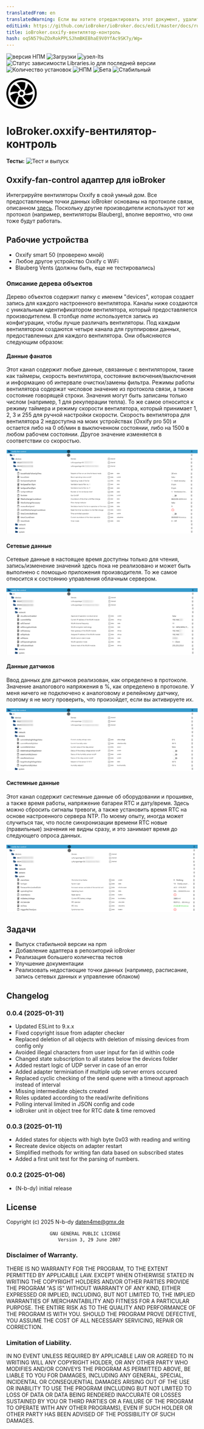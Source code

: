 ```yaml
---
translatedFrom: en
translatedWarning: Если вы хотите отредактировать этот документ, удалите поле «translationFrom», в противном случае этот документ будет снова автоматически переведен
editLink: https://github.com/ioBroker/ioBroker.docs/edit/master/docs/ru/adapterref/iobroker.oxxify-fan-control/README.md
title: ioBroker.oxxify-вентилятор-контроль
hash: oq5N579uZOxRokPPLSJhmBKEBhaE9V0YfAc9SK7y/Wg=
---
```

![версия НПМ](https://img.shields.io/npm/v/iobroker.oxxify-fan-control.svg)
![Загрузки](https://img.shields.io/npm/dm/iobroker.oxxify-fan-control.svg)
![узел-lts](https://img.shields.io/node/v-lts/iobroker.oxxify-fan-control)
![Статус зависимости Libraries.io для последней версии](https://img.shields.io/librariesio/release/npm/iobroker.oxxify-fan-control?label=npm%20dependencies)
![Количество установок](https://iobroker.live/badges/oxxify-fan-control-installed.svg)
![НПМ](https://nodei.co/npm/iobroker.oxxify-fan-control.png?downloads=true)
![Бета](https://img.shields.io/npm/v/iobroker.oxxify-fan-control.svg?color=red&label=beta)
![Стабильный](http://iobroker.live/badges/oxxify-fan-control-stable.svg)

<img src="admin/oxxify-fan-control.png" width="80">

# IoBroker.oxxify-вентилятор-контроль
**Тесты:** ![Тест и выпуск](https://github.com/N-b-dy/ioBroker.oxxify-fan-control/workflows/Test%20and%20Release/badge.svg)

## Oxxify-fan-control адаптер для ioBroker
Интегрируйте вентиляторы Oxxify в свой умный дом. Все предоставленные точки данных ioBroker основаны на протоколе связи, описанном [здесь](./doc/BDA_Anschluss_SmartHome_RV_V2.pdf). Поскольку другие производители используют тот же протокол (например, вентиляторы Blauberg), вполне вероятно, что они тоже будут работать.

## Рабочие устройства
- Oxxify smart 50 (проверено мной)
- Любое другое устройство Oxxify с WiFi
- Blauberg Vents (должны быть, еще не тестировались)

### Описание дерева объектов
Дерево объектов содержит папку с именем "devices", которая создает запись для каждого настроенного вентилятора. Каналы ниже создаются с уникальным идентификатором вентилятора, который предоставляется производителем. В столбце _name_ используется запись из конфигурации, чтобы лучше различать вентиляторы. Под каждым вентилятором создаются четыре канала для группировки данных, предоставленных для каждого вентилятора. Они объясняются следующим образом:

#### Данные фанатов
Этот канал содержит любые данные, связанные с вентилятором, такие как таймеры, скорость вентилятора, состояние включения/выключения и информацию об интервале очистки/замены фильтра. Режимы работы вентилятора содержат числовое значение из протокола связи, а также состояние говорящей строки. Значения могут быть записаны только числом (например, 1 для рекуперации тепла). То же самое относится к режиму таймера и режиму скорости вентилятора, который принимает 1, 2, 3 и 255 для ручной настройки скорости. Скорость вентилятора для вентилятора 2 недоступна на моих устройствах (Oxxify pro 50) и остается либо на 0 об/мин в выключенном состоянии, либо на 1500 в любом рабочем состоянии. Другое значение изменяется в соответствии со скоростью.

![изображение](../../../en/adapterref/iobroker.oxxify-fan-control/doc/screenshots/fan-data.png)

#### Сетевые данные
Сетевые данные в настоящее время доступны только для чтения, запись/изменение значений здесь пока не реализовано и может быть выполнено с помощью приложения производителя. То же самое относится к состоянию управления облачным сервером.

![изображение](../../../en/adapterref/iobroker.oxxify-fan-control/doc/screenshots/network-data.png)

#### Данные датчиков
Ввод данных для датчиков реализован, как определено в протоколе. Значение аналогового напряжения в %, как определено в протоколе. У меня ничего не подключено к аналоговому и релейному датчику, поэтому я не могу проверить, что произойдет, если вы активируете их.

![изображение](../../../en/adapterref/iobroker.oxxify-fan-control/doc/screenshots/sensors-data.png)

#### Системные данные
Этот канал содержит системные данные об оборудовании и прошивке, а также время работы, напряжение батареи RTC и дату/время. Здесь можно сбросить сигналы тревоги, а также установить время RTC на основе настроенного сервера NTP. По моему опыту, иногда может случиться так, что после синхронизации времени RTC новые (правильные) значения не видны сразу, и это занимает время до следующего опроса данных.

![изображение](../../../en/adapterref/iobroker.oxxify-fan-control/doc/screenshots/system-data.png)

## Задачи
- Выпуск стабильной версии на npm
- Добавление адаптера в репозиторий ioBroker
- Реализация большего количества тестов
- Улучшение документации
- Реализовать недостающие точки данных (например, расписание, запись сетевых данных и управление облаком)

<!-- Заполнитель для следующей версии (в начале строки):

### **РАБОТА В ХОДЕ** -->

## Changelog

### 0.0.4 (2025-01-31)

- Updated ESLint to 9.x.x
- Fixed copyright issue from adapter checker
- Replaced deletion of all objects with deletion of missing devices from config only
- Avoided illegal characters from user input for fan id within code
- Changed state subscription to all states below the devices folder
- Added restart logic of UDP server in case of an error
- Added adapter terminiation if multiple udp server errors occured
- Replaced cyclic checking of the send quene with a timeout approach instead of interval
- Missing intermediate objects created
- Roles updated according to the read/write definitions
- Polling interval limited in JSON config and code
- ioBroker unit in object tree for RTC date & time removed

### 0.0.3 (2025-01-11)

- Added states for objects with high byte 0x03 with reading and writing
- Recreate device objects on adapter restart
- Simplified methods for writing fan data based on subscribed states
- Added a first unit test for the parsing of numbers.

### 0.0.2 (2025-01-06)

- (N-b-dy) initial release

## License

Copyright (c) 2025 N-b-dy <daten4me@gmx.de>

                    GNU GENERAL PUBLIC LICENSE
                       Version 3, 29 June 2007

### Disclaimer of Warranty.

THERE IS NO WARRANTY FOR THE PROGRAM, TO THE EXTENT PERMITTED BY
APPLICABLE LAW. EXCEPT WHEN OTHERWISE STATED IN WRITING THE COPYRIGHT
HOLDERS AND/OR OTHER PARTIES PROVIDE THE PROGRAM "AS IS" WITHOUT WARRANTY
OF ANY KIND, EITHER EXPRESSED OR IMPLIED, INCLUDING, BUT NOT LIMITED TO,
THE IMPLIED WARRANTIES OF MERCHANTABILITY AND FITNESS FOR A PARTICULAR
PURPOSE. THE ENTIRE RISK AS TO THE QUALITY AND PERFORMANCE OF THE PROGRAM
IS WITH YOU. SHOULD THE PROGRAM PROVE DEFECTIVE, YOU ASSUME THE COST OF
ALL NECESSARY SERVICING, REPAIR OR CORRECTION.

### Limitation of Liability.

IN NO EVENT UNLESS REQUIRED BY APPLICABLE LAW OR AGREED TO IN WRITING
WILL ANY COPYRIGHT HOLDER, OR ANY OTHER PARTY WHO MODIFIES AND/OR CONVEYS
THE PROGRAM AS PERMITTED ABOVE, BE LIABLE TO YOU FOR DAMAGES, INCLUDING ANY
GENERAL, SPECIAL, INCIDENTAL OR CONSEQUENTIAL DAMAGES ARISING OUT OF THE
USE OR INABILITY TO USE THE PROGRAM (INCLUDING BUT NOT LIMITED TO LOSS OF
DATA OR DATA BEING RENDERED INACCURATE OR LOSSES SUSTAINED BY YOU OR THIRD
PARTIES OR A FAILURE OF THE PROGRAM TO OPERATE WITH ANY OTHER PROGRAMS),
EVEN IF SUCH HOLDER OR OTHER PARTY HAS BEEN ADVISED OF THE POSSIBILITY OF
SUCH DAMAGES.